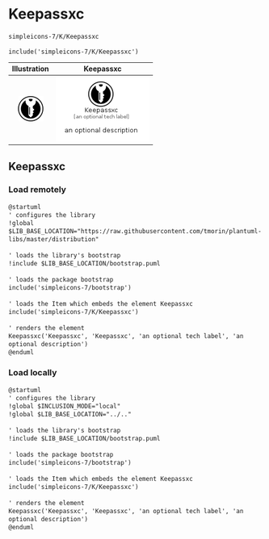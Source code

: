 # Keepassxc


```text
simpleicons-7/K/Keepassxc
```

```text
include('simpleicons-7/K/Keepassxc')
```



| Illustration | Keepassxc |
| :---: | :---: |
| ![illustration for Illustration](../../simpleicons-7/K/Keepassxc.png) | ![illustration for Keepassxc](../../simpleicons-7/K/Keepassxc.Local.png) |




## Keepassxc

### Load remotely
```plantuml
@startuml
' configures the library
!global $LIB_BASE_LOCATION="https://raw.githubusercontent.com/tmorin/plantuml-libs/master/distribution"

' loads the library's bootstrap
!include $LIB_BASE_LOCATION/bootstrap.puml

' loads the package bootstrap
include('simpleicons-7/bootstrap')

' loads the Item which embeds the element Keepassxc
include('simpleicons-7/K/Keepassxc')

' renders the element
Keepassxc('Keepassxc', 'Keepassxc', 'an optional tech label', 'an optional description')
@enduml
```

### Load locally
```plantuml
@startuml
' configures the library
!global $INCLUSION_MODE="local"
!global $LIB_BASE_LOCATION="../.."

' loads the library's bootstrap
!include $LIB_BASE_LOCATION/bootstrap.puml

' loads the package bootstrap
include('simpleicons-7/bootstrap')

' loads the Item which embeds the element Keepassxc
include('simpleicons-7/K/Keepassxc')

' renders the element
Keepassxc('Keepassxc', 'Keepassxc', 'an optional tech label', 'an optional description')
@enduml
```

